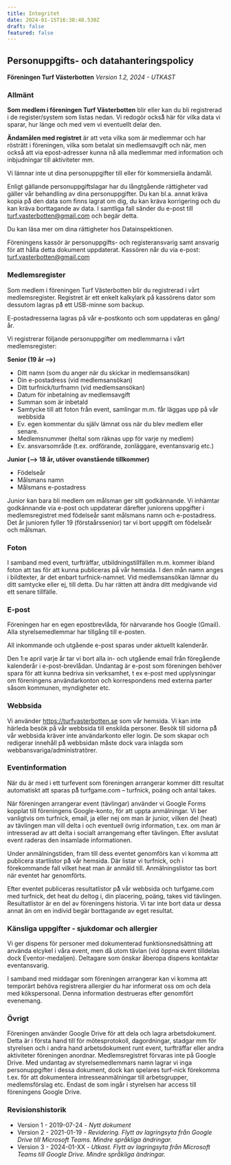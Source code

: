 ```yaml
---
title: Integritet
date: 2024-01-15T16:38:48.530Z
draft: false
featured: false
---
```


## Personuppgifts- och datahanteringspolicy

**Föreningen Turf Västerbotten**
_Version 1.2, 2024 - UTKAST_

### Allmänt 
**Som medlem i föreningen Turf Västerbotten** blir eller kan du bli registrerad i de register/system som listas nedan. Vi redogör också̊ här för vilka data vi sparar, hur länge och med vem vi eventuellt delar den. 

**Ändamålen med registret** är att veta vilka som är medlemmar och har rösträtt i föreningen, vilka som betalat sin medlemsavgift och när, men också att via epost-adresser kunna nå alla medlemmar med information och inbjudningar till aktiviteter mm.

Vi lämnar inte ut dina personuppgifter till eller för kommersiella ändamål. 

Enligt gällande personuppgiftslagar har du långtgående rättigheter vad gäller vår behandling av dina personuppgifter. Du kan bl.a. annat kräva kopia på̊ den data som finns lagrat om dig, du kan kräva korrigering och du kan kräva borttagande av data. I samtliga fall sänder du e-post till turf.vasterbotten@gmail.com och begär detta. 

Du kan läsa mer om dina rättigheter hos Datainspektionen. 

Föreningens kassör är personuppgifts- och registeransvarig samt ansvarig för att hålla detta dokument uppdaterat. Kassören når du via e-post: turf.vasterbotten@gmail.com 

### Medlemsregister 
Som medlem i föreningen Turf Västerbotten blir du registrerad i vårt medlemsregister. Registret är ett enkelt kalkylark på kassörens dator som dessutom lagras på̊ ett USB-minne som backup.

E-postadresserna lagras på vår e-postkonto och som uppdateras en gång/år.

Vi registrerar följande personuppgifter om medlemmarna i vårt medlemsregister:

**Senior (19 år -->)**
- Ditt namn (som du anger när du skickar in medlemsansökan) 
- Din e-postadress (vid medlemsansökan) 
- Ditt turfnick/turfnamn (vid medlemsansökan) 
- Datum för inbetalning av medlemsavgift
- Summan som är inbetald
- Samtycke till att foton från event, samlingar m.m. får läggas upp på vår webbsida
- Ev. egen kommentar du själv lämnat oss när du blev medlem eller senare. 
- Medlemsnummer (heltal som räknas upp för varje ny medlem)
- Ev. ansvarsområde (t.ex. ordförande, zonläggare, eventansvarig etc.) 

**Junior (--> 18 år, utöver ovanstående tillkommer)**
- Födelseår 
- Målsmans namn
- Målsmans e-postadress   

Junior kan bara bli medlem om målsman ger sitt godkännande. Vi inhämtar godkännande via e-post och uppdaterar därefter juniorens uppgifter i medlemsregistret med födelseår samt målsmans namn och e-postadress. Det år junioren fyller 19 (förstaårssenior) tar vi bort uppgift om födelseår och målsman. 

### Foton 
I samband med event, turfträffar, utbildningstillfällen m.m. kommer ibland foton att tas för att kunna publiceras på vår hemsida. I den mån namn anges i bildtexter, är det enbart turfnick-namnet. Vid medlemsansökan lämnar du ditt samtycke eller ej, till detta. Du har rätten att ändra ditt medgivande vid ett senare tillfälle.

### E-post 
Föreningen har en egen epostbrevlåda, för närvarande hos Google (Gmail). Alla styrelsemedlemmar har tillgång till e-posten.

All inkommande och utgående e-post sparas under aktuellt kalenderår. 

Den 1:e april varje år tar vi bort alla in- och utgående email från föregående kalenderår i e-post-brevlådan. Undantag är e-post som föreningen behöver spara för att kunna bedriva sin verksamhet, t ex e-post med upplysningar om föreningens användarkonton och korrespondens med externa parter såsom kommunen, myndigheter etc. 

### Webbsida 
Vi använder https://turfvasterbotten.se som vår hemsida.
Vi kan inte härleda besök på vår webbsida till enskilda personer. Besök till sidorna på̊ vår webbsida kräver inte användarkonto eller login. De som skapar och redigerar innehåll på̊ webbsidan måste dock vara inlagda som webbansvariga/administratörer. 

### Eventinformation 
När du är med i ett turfevent som föreningen arrangerar kommer ditt resultat automatiskt att sparas på̊ turfgame.com – turfnick, poäng och antal takes.

När föreningen arrangerar event (tävlingar) använder vi Google Forms kopplat till föreningens Google-konto, för att uppta anmälningar. Vi ber vanligtvis om turfnick, email, ja eller nej om man är junior, vilken del (heat) av tävlingen man vill delta i och eventuell övrig information, t.ex. om man är intresserad av att delta i socialt arrangemang efter tävlingen. Efter avslutat event raderas den insamlade informationen.

Under anmälningstiden, fram till dess eventet genomförs kan vi komma att publicera startlistor på̊ vår hemsida. Där listar vi turfnick, och i förekommande fall vilket heat man är anmäld till. Anmälningslistor tas bort när eventet har genomförts. 

Efter eventet publiceras resultatlistor på̊ vår webbsida och turfgame.com med turfnick, det heat du deltog i, din placering, poäng, takes vid tävlingen. Resultatlistor är en del av föreningens historia. Vi tar inte bort data ur dessa annat än om en individ begär borttagande av eget resultat. 

### Känsliga uppgifter - sjukdomar och allergier 
Vi ger dispens för personer med dokumenterad funktionsnedsättning att använda elcykel i våra event, men då utom tävlan (vid öppna event tilldelas dock Eventor-medaljen). Deltagare som önskar åberopa dispens kontaktar eventansvarig.

I samband med middagar som föreningen arrangerar kan vi komma att temporärt behöva registrera allergier du har informerat oss om och dela med kökspersonal. Denna information destrueras efter genomfört evenemang. 

### Övrigt 
Föreningen använder Google Drive för att dela och lagra arbetsdokument. Detta är i första hand till för mötesprotokoll, dagordningar, stadgar mm för styrelsen och i andra hand arbetsdokument runt event, turfträffar eller andra aktiviteter föreningen anordnar. Medlemsregistret förvaras inte på Google Drive. Med undantag av styrelsemedlemmars namn lagrar vi inga personuppgifter i dessa dokument, dock kan spelares turf-nick förekomma t.ex. för att dokumentera intresseanmälningar till arbetsgrupper, medlemsförslag etc. Endast de som ingår i styrelsen har access till föreningens Google Drive. 

### Revisionshistorik
- Version 1 - 2019-07-24 - _Nytt dokument_
- Version 2 - 2021-01-19 - _Revidering. Flytt av lagringsyta från Google Drive till Microsoft Teams. Mindre språkliga ändringar._
- Version 3 - 2024-01-XX - _Utkast. Flytt av lagringsyta från Microsoft Teams till Google Drive. Mindre språkliga ändringar._